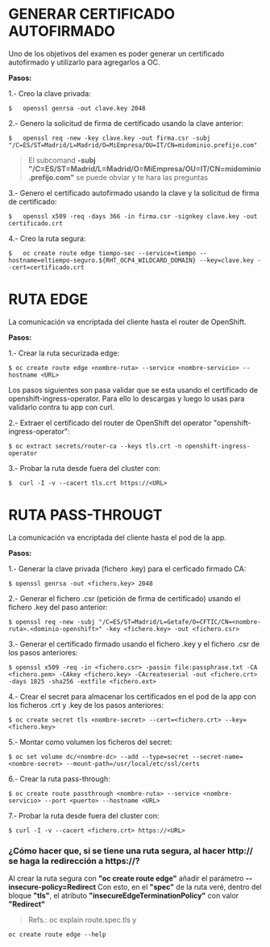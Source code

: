 GENERAR CERTIFICADO AUTOFIRMADO
===============================

Uno de los objetivos del examen es poder generar un certificado autofirmado y utilizarlo para agregarlos a OC.

**Pasos:**

1.- Creo la clave privada:   
```
$	openssl genrsa -out clave.key 2048
```
2.- Genero la solicitud de firma de certificado usando la clave anterior: 
```	
$	openssl req -new -key clave.key -out firma.csr -subj "/C=ES/ST=Madrid/L=Madrid/O=MiEmpresa/OU=IT/CN=midominio.prefijo.com" 
```
> El subcomand **-subj "/C=ES/ST=Madrid/L=Madrid/O=MiEmpresa/OU=IT/CN=midominio.prefijo.com"** se puede obviar y te hara las preguntas

3.- Genero el certificado autofirmado usando la clave y la solicitud de firma de certificado:
```
$	openssl x509 -req -days 366 -in firma.csr -signkey clave.key -out certificado.crt
```	
4.- Creo la ruta segura:
```
$	oc create route edge tiempo-sec --service=tiempo --hostname=eltiempo-seguro.${RHT_OCP4_WILDCARD_DOMAIN} --key=clave.key --cert=certificado.crt
```

RUTA EDGE
=========
La comunicación va encriptada del cliente hasta el router de OpenShift.

**Pasos:**

1.- Crear la ruta securizada edge:
```
$ oc create route edge <nombre-ruta> --service <nombre-servicio> --hostname <URL>
```
Los pasos siguientes son pasa validar que se esta usando el certificado de openshift-ingress-operator. Para ello lo descargas y luego lo usas para validarlo contra tu app con curl.

2.- Extraer el certificado del router de OpenShift del operator "openshift-ingress-operator":
```
$ oc extract secrets/router-ca --keys tls.crt -n openshift-ingress-operator
```
3.- Probar la ruta desde fuera del cluster con:
````
$  curl -I -v --cacert tls.crt https://<URL>
````
RUTA PASS-THROUGT
=================

La comunicación va encriptada del cliente hasta el pod de la app.

**Pasos:**

1.- Generar la clave privada (fichero .key) para el cerficado firmado CA:
````
$ openssl genrsa -out <fichero.key> 2048
````
2.- Generar el fichero .csr (petición de firma de certificado) usando el fichero .key del paso anterior:
````
$ openssl req -new -subj "/C=ES/ST=Madrid/L=Getafe/O=CFTIC/CN=<nombre-ruta>.<dominio-openshift>" -key <fichero.key> -out <fichero.csr>
````
3.- Generar el certificado firmado usando el fichero .key y el fichero .csr de los pasos anteriores:
````
$ openssl x509 -req -in <fichero.csr> -passin file:passphrase.txt -CA <fichero.pem> -CAkey <fichero.key> -CAcreateserial -out <fichero.crt> -days 1825 -sha256 -extfile <fichero.ext>
````
4.- Crear el secret para almacenar los certificados en el pod de la app con los ficheros .crt y .key de los pasos anteriores:
````
$ oc create secret tls <nombre-secret> --cert=<fichero.crt> --key=<fichero.key>
````
5.- Montar como volumen los ficheros del secret:
````
$ oc set volume dc/<nombre-dc> --add --type=secret --secret-name=<nombre-secret> --mount-path=/usr/local/etc/ssl/certs
````
6.- Crear la ruta pass-through:
````
$ oc create route passthrough <nombre-ruta> --service <nombre-servicio> --port <puerto> --hostname <URL>
````
7.- Probar la ruta desde fuera del cluster con:
````
$ curl -I -v --cacert <fichero.crt> https://<URL>
````
### ¿Cómo hacer que, si se tiene una ruta segura, al hacer http://<url-ruta-segura> se haga la redirección a https://<url-ruta-segura>?

Al crear la ruta segura con **"oc create route edge"** añadir el parámetro **--insecure-policy=Redirect**
Con esto, en el **"spec"** de la ruta veré, dentro del bloque **"tls"**, el atributo **"insecureEdgeTerminationPolicy"** con valor **"Redirect"**

> Refs.: oc explain route.spec.tls y
````
oc create route edge --help
````
